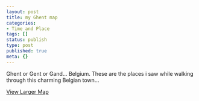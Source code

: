 ```yaml
---
layout: post
title: my Ghent map
categories:
- Time and Place
tags: []
status: publish
type: post
published: true
meta: {}
---
```

Ghent or Gent or Gand... Belgium. These are the places i saw while walking through this charming Belgian town...

  [View Larger Map](http://maps.google.com/maps?q=http:%2F%2Fbbs.keyhole.com%2Fubb%2Fdownload.php%3FNumber%3D1153911&t=k&om=1&ie=UTF8&ll=51.046165,3.725091&spn=0.021944,0.029707&source=embed)
